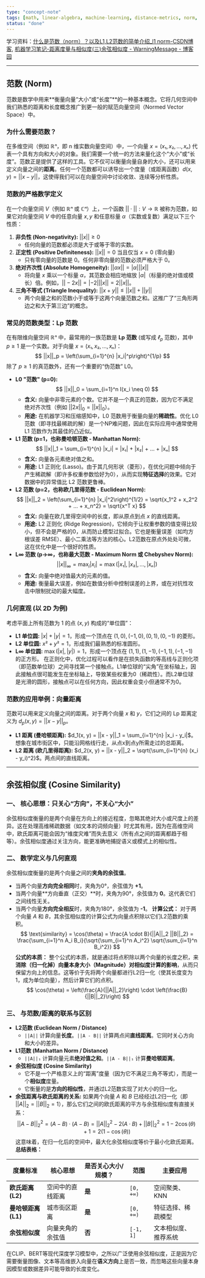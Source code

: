 ```yaml
---
type: "concept-note"
tags: [math, linear-algebra, machine-learning, distance-metrics, norm, similarity]
status: "done"
---
```

学习资料：[什么是范数（norm）？以及L1,L2范数的简单介绍_l1 norm-CSDN博客](https://blog.csdn.net/qq_37466121/article/details/87855185), [机器学习笔记-距离度量与相似度(三)余弦相似度 - WarningMessage - 博客园](https://www.cnblogs.com/dataanaly/p/12893276.html)
***
## 范数 (Norm)
范数是数学中用来**衡量向量“大小”或“长度”**的一种基本概念。它将几何空间中我们熟悉的距离和长度概念推广到更一般的赋范向量空间（Normed Vector Space）中。
### 为什么需要范数？
在多维空间（例如 $ℝⁿ$，即 n 维实数向量空间）中，一个向量 $x = (x₁, x₂, ..., xₙ)$ 代表一个具有方向和大小的对象。我们需要一个统一的方法来量化这个“大小”或“长度”。范数正是提供了这样的工具。它不仅可以衡量向量自身的大小，还可以用来定义向量之间的**距离**。任何一个范数都可以诱导出一个度量（或距离函数）$d(x, y) = ||x - y||$，这使得我们可以在向量空间中讨论收敛、连续等分析性质。
### 范数的严格数学定义
在一个向量空间 $V$（例如 $ℝⁿ$ 或 $ℂⁿ$）上，一个函数 $|| \cdot || : V \to ℝ$ 被称为范数，如果它对向量空间 $V$ 中的任意向量 $x, y$ 和任意标量 $α$（实数或复数）满足以下三个性质：
1.  **非负性 (Non-negativity):** $||x|| \ge 0$
    *   任何向量的范数都必须是大于或等于零的实数。
2.  **正定性 (Positive Definiteness):** $||x|| = 0$ 当且仅当 $x = 0$ (零向量)
    *   只有零向量的范数是 0。任何非零向量的范数必须严格大于 0。
3.  **绝对齐次性 (Absolute Homogeneity):** $||αx|| = |α| ||x||$
    *   将向量 $x$ 乘以一个标量 $α$，其范数会相应地缩放 $|α|$（标量的绝对值或模长）倍。例如，$||-2x|| = |-2| ||x|| = 2||x||$。
4.  **三角不等式 (Triangle Inequality):** $||x + y|| \le ||x|| + ||y||$
    *   两个向量之和的范数小于或等于这两个向量范数之和。这推广了“三角形两边之和大于第三边”的概念。
### 常见的范数类型：Lp 范数
在有限维向量空间 $ℝⁿ$ 中，最常用的一族范数是 **Lp 范数** (或写成 $ℓ_p$ 范数)，其中 $p \ge 1$ 是一个实数。对于向量 $x = (x₁, x₂, ..., xₙ)$：
$$
||x||_p = \left(\sum_{i=1}^{n} |x_i|^p\right)^{1/p}
$$
除了 $p \ge 1$ 的真范数外，还有一个重要的“伪范数” L0。
*   **L0 "范数" (p=0):**
    $$
    ||x||_0 = \sum_{i=1}^n I(x_i \neq 0)
    $$
    *   **含义:** 向量中非零元素的个数。它并不是一个真正的范数，因为它不满足绝对齐次性（例如 $||2x||_0 = ||x||_0$）。
    *   **用途:** 在机器学习和压缩感知中，L0 范数用于衡量向量的**稀疏性**。优化 L0 范数（即寻找最稀疏的解）是一个NP难问题，因此在实际应用中通常使用 L1 范数作为其最佳的凸近似。
*   **L1 范数 (p=1，也称曼哈顿范数 - Manhattan Norm):**
    $$
    ||x||_1 = \sum_{i=1}^{n} |x_i| = |x₁| + |x₂| + ... + |xₙ|
    $$
    *   **含义:** 向量各元素绝对值之和。
    *   **用途:** L1 正则化 (Lasso)。由于其几何形状（菱形），在优化问题中倾向于产生稀疏解（即许多权重参数恰好为0），从而实现**特征选择**的效果。它对数据中的异常值比 L2 范数更鲁棒。
*   **L2 范数 (p=2，也称欧几里得范数 - Euclidean Norm):**
    $$
    ||x||_2 = \left(\sum_{i=1}^{n} |x_i|^2\right)^{1/2} = \sqrt{x_1^2 + x_2^2 + ... + x_n^2} = \sqrt{x^T x}
    $$
    *   **含义:** 向量在欧几里得空间中的长度，即从原点到点 $x$ 的直线距离。
    *   **用途:** L2 正则化 (Ridge Regression)，它倾向于让权重参数的值变得比较小，但不会是严格的0，从而防止模型过拟合。它也是衡量误差（如均方根误差 RMSE）、最小二乘法等方法的核心。L2范数在原点外处处可微，这在优化中是一个很好的性质。
*   **L∞ 范数 (p→∞，也称最大范数 - Maximum Norm 或 Chebyshev Norm):**
    $$
    ||x||_\infty = \max_{i} |x_i| = \max(|x₁|, |x₂|, ..., |xₙ|)
    $$
    *   **含义:** 向量中绝对值最大的元素的值。
    *   **用途:** 衡量最大误差，例如在数值分析中控制误差的上界，或在对抗性攻击中限制扰动的最大幅度。
### 几何直观 (以 2D 为例)
考虑平面上所有范数为 1 的点 $(x, y)$ 构成的“单位圆”：
*   **L1 单位圆:** $|x| + |y| = 1$，形成一个顶点在 $(1, 0), (-1, 0), (0, 1), (0, -1)$ 的菱形。
*   **L2 单位圆:** $x² + y² = 1$，形成我们最熟悉的标准圆形。
*   **L∞ 单位圆:** $\max(|x|, |y|) = 1$，形成一个顶点在 $(1, 1), (1, -1), (-1, 1), (-1, -1)$ 的正方形。
在正则化中，优化过程可以看作是在损失函数的等高线与正则化项（即范数单位球）之间寻找第一个接触点。L1单位球的“尖角”在坐标轴上，因此接触点很可能发生在坐标轴上，导致某些权重为0（稀疏性）。而L2单位球是光滑的圆形，接触点可以在任何方向，因此权重会变小但通常不为0。
### 范数的应用举例：向量距离
范数可以用来定义向量之间的距离。对于两个向量 $x$ 和 $y$，它们之间的 Lp 距离定义为 $d_p(x, y) = ||x - y||_p$。
*   **L1 距离 (曼哈顿距离):** $d_1(x, y) = ||x - y||_1 = \sum_{i=1}^{n} |x_i - y_i|$。想象在城市街区中，只能沿网格线行走，从点x到点y所需走过的总距离。
*   **L2 距离 (欧几里得距离):** $d_2(x, y) = ||x - y||_2 = \sqrt{\sum_{i=1}^{n} (x_i - y_i)^2}$。两点间的直线距离。
***
## 余弦相似度 (Cosine Similarity)
### 一、 核心思想：只关心“方向”，不关心“大小”
余弦相似度衡量的是两个向量在方向上的接近程度，忽略其绝对大小或尺度上的差异。这在处理高维稀疏数据（如文本的词频向量）时尤其有用，因为在高维空间中，欧氏距离可能会因为“维度灾难”而失去意义（所有点之间的距离都趋于相等）。余弦相似度通过关注方向，能更准确地捕捉语义或模式上的相似性。
### 二、 数学定义与几何直观
余弦相似度衡量的是两个向量之间的**夹角的余弦值**。
*   当两个向量**方向完全相同**时，夹角为0°，余弦值为 **+1**。
*   当两个向量**方向垂直（正交）**时，夹角为90°，余弦值为 **0**。这代表它们之间线性无关。
*   当两个向量**方向完全相反**时，夹角为180°，余弦值为 **-1**。
**计算公式：** 对于两个向量 $A$ 和 $B$，其余弦相似度的计算公式为向量点积除以它们L2范数的乘积。
$$
\text{similarity} = \cos(\theta) = \frac{A \cdot B}{||A||_2 ||B||_2} = \frac{\sum_{i=1}^n A_i B_i}{\sqrt{\sum_{i=1}^n A_i^2} \sqrt{\sum_{i=1}^n B_i^2}}
$$
**公式的本质：** 整个公式的本质，就是通过将点积除以两个向量的长度之积，来**消除（归一化掉）向量本身大小（Magnitude）对相似度计算的影响**，从而只保留方向上的信息。这等价于先将两个向量都进行L2归一化（使其长度变为1，成为单位向量），然后计算它们的点积。
$$
\cos(\theta) = \left(\frac{A}{||A||_2}\right) \cdot \left(\frac{B}{||B||_2}\right)
$$
### 三、 与范数/距离的联系与区别
*   **L2范数 (Euclidean Norm / Distance)**
    *   `||A||` 计算向量**长度**。`||A - B||` 计算两点间**直线距离**。它同时关心方向和大小的差异。
*   **L1范数 (Manhattan Norm / Distance)**
    *   `||A||₁` 计算向量元素**绝对值之和**。`||A - B||₁` 计算**曼哈顿距离**。
*   **余弦相似度 (Cosine Similarity)**
    *   它不是一个严格意义上的“距离”度量（因为它不满足三角不等式），而是一个**相似度**度量。
    *   它衡量的是**方向的相似性**，并通过L2范数实现了对大小的归一化。
*   **余弦距离与欧氏距离的关系:**
    如果两个向量 $A$ 和 $B$ 已经经过L2归一化（即 $||A||_2 = ||B||_2 = 1$），那么它们之间的欧氏距离的平方与余弦相似度有直接关系：
    $$
    ||A - B||_2^2 = (A-B) \cdot (A-B) = ||A||_2^2 - 2(A \cdot B) + ||B||_2^2 = 1 - 2\cos(\theta) + 1 = 2(1 - \cos(\theta))
    $$
    这意味着，在归一化后的空间中，最大化余弦相似度等价于最小化欧氏距离。
**总结表格：**

|度量标准|核心思想|是否关心大小/规模？|范围|主要应用|
|---|---|---|---|---|
|**欧氏距离 (L2)**|空间中的直线距离|**是**|`[0, +∞)`|空间聚类、KNN|
|**曼哈顿距离 (L1)**|城市街区距离|**是**|`[0, +∞)`|特征选择、稀疏模型|
|**余弦相似度**|向量夹角的余弦值|**否**|`[-1, 1]`|文本相似度、推荐系统|
在CLIP、BERT等现代深度学习模型中，之所以广泛使用余弦相似度，正是因为它需要衡量图像、文本等高维嵌入向量在**语义方向**上是否一致，而忽略这些向量本身因模型或数据差异可能导致的长度变化。